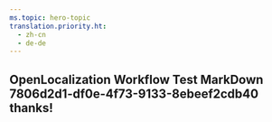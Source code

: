 ```yaml
---
ms.topic: hero-topic
translation.priority.ht: 
  - zh-cn
  - de-de
---
```

## OpenLocalization Workflow Test MarkDown 7806d2d1-df0e-4f73-9133-8ebeef2cdb40 thanks!
